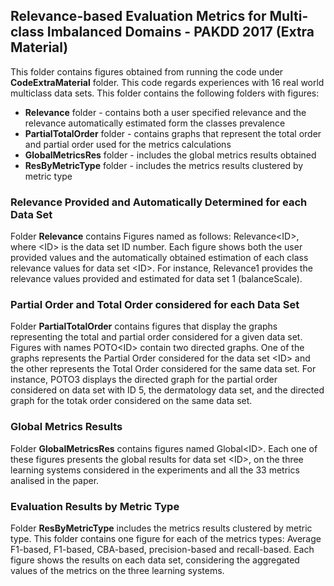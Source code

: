 ## Relevance-based Evaluation Metrics for Multi-class Imbalanced Domains - PAKDD 2017 (Extra Material)

This folder contains figures obtained from running the code under **CodeExtraMaterial** folder. This code regards experiences with 16 real world multiclass data sets.
This folder contains the following folders with figures:

- **Relevance** folder - contains both a user specified relevance and the relevance automatically estimated form the classes prevalence
- **PartialTotalOrder** folder - contains graphs that represent the total order and partial order used for the metrics calculations 
- **GlobalMetricsRes** folder - includes the global metrics results obtained
- **ResByMetricType** folder - includes the metrics results clustered by metric type


### Relevance Provided and Automatically Determined for each Data Set

Folder **Relevance** contains Figures named as follows: Relevance\<ID\>, where \<ID\> is the data set ID number. Each figure shows both the user provided values and the automatically obtained estimation of each class relevance values for data set \<ID\>. For instance, Relevance1 provides the relevance values provided and estimated for data set 1 (balanceScale).


### Partial Order and Total Order considered for each Data Set

Folder **PartialTotalOrder** contains figures that display the graphs representing the total and partial order considered for a given data set. Figures with names POTO\<ID\> contain two directed graphs. One of the graphs represents the Partial Order considered for the data set \<ID\> and the other represents the Total Order considered for the same data set. For instance, POTO3 displays the directed graph for the partial order considered on data set with ID 5, the dermatology data set, and the directed graph for the totak order considered on the same data set.


### Global Metrics Results

Folder **GlobalMetricsRes** contains figures named Global\<ID\>. Each one of these figures presents the global results for data set \<ID\>, on the three learning systems considered in the experiments and all the 33 metrics analised in the paper. 


### Evaluation Results by Metric Type

Folder **ResByMetricType** includes the metrics results clustered by metric type. This folder contains one figure for each of the metrics types: Average F1-based, F1-based, CBA-based, precision-based and recall-based. Each figure shows the results on each data set, considering the aggregated values of the metrics on the three learning systems.
